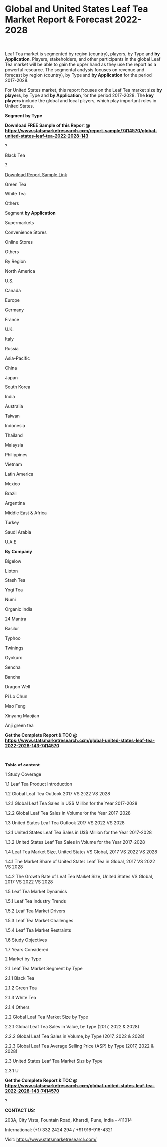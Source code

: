 <h1>Global and United States Leaf Tea Market Report & Forecast 2022-2028</h1><br/><p>Leaf Tea market is segmented by region (country), players, by Type and <strong>by Application</strong>. Players, stakeholders, and other participants in the global Leaf Tea market will be able to gain the upper hand as they use the report as a powerful resource. The segmental analysis focuses on revenue and forecast by region (country), by Type and <strong>by Application</strong> for the period 2017-2028.</p>
 
 
 
 <p>For United States market, this report focuses on the Leaf Tea market size <strong>by players</strong>, by Type and <strong>by Application</strong>, for the period 2017-2028. The <strong>key players</strong> include the global and local players, which play important roles in United States.</p>
 
 
 
 <p><strong>Segment by Type</strong></p>
 
 
 
 <div><b>Download FREE Sample of this Report @ <a href="https://www.statsmarketresearch.com/download-free-sample/7414570/global-united-states-leaf-tea-2022-2028-143">https://www.statsmarketresearch.com/report-sample/7414570/global-united-states-leaf-tea-2022-2028-143</a></b></div>
 
 
 
 <p>? </p>
 
 
 
 <p>Black Tea</p>
 
 
 
 <p>? </p>
 
 
 
 <p><a href="https://www.statsmarketresearch.com/download-free-sample/7414570/global-united-states-leaf-tea-2022-2028-143">Download Report Sample Link</a></p>
 
 
 
 <p>Green Tea</p>
 
 
 
 <p>White Tea</p>
 
 
 
 <p>Others</p>
 
 
 
 <p>Segment <strong>by Application</strong></p>
 
 
 
 <p>Supermarkets</p>
 
 
 
 <p>Convenience Stores</p>
 
 
 
 <p>Online Stores</p>
 
 
 
 <p>Others</p>
 
 
 
 <p>By Region</p>
 
 
 
 <p>North America</p>
 
 
 
 <p>U.S.</p>
 
 
 
 <p>Canada</p>
 
 
 
 <p>Europe</p>
 
 
 
 <p>Germany</p>
 
 
 
 <p>France</p>
 
 
 
 <p>U.K.</p>
 
 
 
 <p>Italy</p>
 
 
 
 <p>Russia</p>
 
 
 
 <p>Asia-Pacific</p>
 
 
 
 <p>China</p>
 
 
 
 <p>Japan</p>
 
 
 
 <p>South Korea</p>
 
 
 
 <p>India</p>
 
 
 
 <p>Australia</p>
 
 
 
 <p>Taiwan</p>
 
 
 
 <p>Indonesia</p>
 
 
 
 <p>Thailand</p>
 
 
 
 <p>Malaysia</p>
 
 
 
 <p>Philippines</p>
 
 
 
 <p>Vietnam</p>
 
 
 
 <p>Latin America</p>
 
 
 
 <p>Mexico</p>
 
 
 
 <p>Brazil</p>
 
 
 
 <p>Argentina</p>
 
 
 
 <p>Middle East & Africa</p>
 
 
 
 <p>Turkey</p>
 
 
 
 <p>Saudi Arabia</p>
 
 
 
 <p>U.A.E</p>
 
 
 
 <p><strong>By Company</strong></p>
 
 
 
 <p>Bigelow</p>
 
 
 
 <p>Lipton</p>
 
 
 
 <p>Stash Tea</p>
 
 
 
 <p>Yogi Tea</p>
 
 
 
 <p>Numi</p>
 
 
 
 <p>Organic India</p>
 
 
 
 <p>24 Mantra</p>
 
 
 
 <p>Basilur</p>
 
 
 
 <p>Typhoo</p>
 
 
 
 <p>Twinings</p>
 
 
 
 <p>Gyokuro</p>
 
 
 
 <p>Sencha</p>
 
 
 
 <p>Bancha</p>
 
 
 
 <p>Dragon Well</p>
 
 
 
 <p>Pi Lo Chun</p>
 
 
 
 <p>Mao Feng</p>
 
 
 
 <p>Xinyang Maojian</p>
 
 
 
 <p>Anji green tea</p>
 
 
 
 <div><b>Get the Complete Report & TOC @ <a href="https://www.statsmarketresearch.com/global-united-states-leaf-tea-2022-2028-143-7414570">https://www.statsmarketresearch.com/global-united-states-leaf-tea-2022-2028-143-7414570</a></b></div>
 
 
 
 <p><br />
 
 <b>Table of content</b></p>
 
 
 
 <p>1 Study Coverage<br />
 
 1.1 Leaf Tea Product Introduction<br />
 
 1.2 Global Leaf Tea Outlook 2017 VS 2022 VS 2028<br />
 
 1.2.1 Global Leaf Tea Sales in US$ Million for the Year 2017-2028<br />
 
 1.2.2 Global Leaf Tea Sales in Volume for the Year 2017-2028<br />
 
 1.3 United States Leaf Tea Outlook 2017 VS 2022 VS 2028<br />
 
 1.3.1 United States Leaf Tea Sales in US$ Million for the Year 2017-2028<br />
 
 1.3.2 United States Leaf Tea Sales in Volume for the Year 2017-2028<br />
 
 1.4 Leaf Tea Market Size, United States VS Global, 2017 VS 2022 VS 2028<br />
 
 1.4.1 The Market Share of United States Leaf Tea in Global, 2017 VS 2022 VS 2028<br />
 
 1.4.2 The Growth Rate of Leaf Tea Market Size, United States VS Global, 2017 VS 2022 VS 2028<br />
 
 1.5 Leaf Tea Market Dynamics<br />
 
 1.5.1 Leaf Tea Industry Trends<br />
 
 1.5.2 Leaf Tea Market Drivers<br />
 
 1.5.3 Leaf Tea Market Challenges<br />
 
 1.5.4 Leaf Tea Market Restraints<br />
 
 1.6 Study Objectives<br />
 
 1.7 Years Considered<br />
 
 2 Market by Type<br />
 
 2.1 Leaf Tea Market Segment by Type<br />
 
 2.1.1 Black Tea<br />
 
 2.1.2 Green Tea<br />
 
 2.1.3 White Tea<br />
 
 2.1.4 Others<br />
 
 2.2 Global Leaf Tea Market Size by Type<br />
 
 2.2.1 Global Leaf Tea Sales in Value, by Type (2017, 2022 & 2028)<br />
 
 2.2.2 Global Leaf Tea Sales in Volume, by Type (2017, 2022 & 2028)<br />
 
 2.2.3 Global Leaf Tea Average Selling Price (ASP) by Type (2017, 2022 & 2028)<br />
 
 2.3 United States Leaf Tea Market Size by Type<br />
 
 2.3.1 U</p>
 
 
 
 <div><b>Get the Complete Report & TOC @ <a href="https://www.statsmarketresearch.com/global-united-states-leaf-tea-2022-2028-143-7414570">https://www.statsmarketresearch.com/global-united-states-leaf-tea-2022-2028-143-7414570</a></b></div>
 
 
 
 <p>? </p>
 
 
 
 <p><b>CONTACT US:</b><br />
 
 203A, City Vista, Fountain Road, Kharadi, Pune, India - 411014<br />
 
 International: (+1) 332 2424 294 / +91 916-916-4321<br />
 
 Visit: <a href="https://www.statsmarketresearch.com/">https://www.statsmarketresearch.com/</a></p>